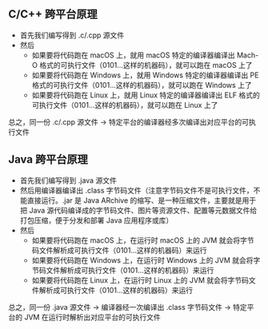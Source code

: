 ## C/C++ 跨平台原理

* 首先我们编写得到 .c/.cpp 源文件
* 然后
    * 如果要将代码跑在 macOS 上，就用 macOS 特定的编译器编译出 Mach-O 格式的可执行文件（0101...这样的机器码），就可以跑在
      macOS 上了
    * 如果要将代码跑在 Windows 上，就用 Windows 特定的编译器编译出 PE 格式的可执行文件（0101...这样的机器码），就可以跑在
      Windows 上了
    * 如果要将代码跑在 Linux 上，就用 Linux 特定的编译器编译出 ELF 格式的可执行文件（0101...这样的机器码），就可以跑在 Linux
      上了

总之，同一份 .c/.cpp 源文件 -> 特定平台的编译器经多次编译出对应平台的可执行文件

## Java 跨平台原理

* 首先我们编写得到 .java 源文件
* 然后用编译器编译出 .class 字节码文件（注意字节码文件不是可执行文件，不能直接运行。.jar 是 Java ARchive 的缩写、是一种压缩文件，主要就是用于把 Java 源代码编译成的字节码文件、图片等资源文件、配置等元数据文件给打包压缩，便于分发和部署 Java 应用程序或库）
* 然后
    * 如果要将代码跑在 macOS 上，在运行时 macOS 上的 JVM 就会将字节码文件解析成可执行文件（0101...这样的机器码）来运行
    * 如果要将代码跑在 Windows 上，在运行时 Windows 上的 JVM 就会将字节码文件解析成可执行文件（0101...这样的机器码）来运行
    * 如果要将代码跑在 Linux 上，在运行时 Linux 上的 JVM 就会将字节码文件解析成可执行文件（0101...这样的机器码）来运行

总之，同一份 .java 源文件 -> 编译器经一次编译出 .class 字节码文件 -> 特定平台的 JVM 在运行时解析出对应平台的可执行文件